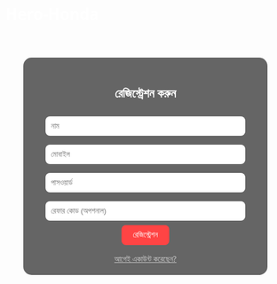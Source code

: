 # Hero-Honda
<!DOCTYPE html>
<html lang="bn">
<head>
  <meta charset="UTF-8">
  <title>Hero Honda - লগইন / রেজিস্ট্রেশন</title>
  <style>
    body {
      margin: 0;
      font-family: 'Segoe UI', sans-serif;
      background: url('https://i.imgur.com/ljQjVxX.jpg') no-repeat center center fixed;
      background-size: cover;
      color: white;
    }
    .container {
      background: rgba(0, 0, 0, 0.6);
      padding: 20px;
      max-width: 400px;
      margin: 60px auto;
      border-radius: 15px;
      text-align: center;
    }
    h2 {
      margin-bottom: 20px;
    }
    input {
      width: 90%;
      padding: 10px;
      margin: 8px 0;
      border: none;
      border-radius: 8px;
    }
    button {
      padding: 10px 20px;
      background-color: #ff4444;
      color: white;
      border: none;
      border-radius: 8px;
      cursor: pointer;
    }
    .switch {
      margin-top: 15px;
      color: #ccc;
      cursor: pointer;
      text-decoration: underline;
    }
  </style>
</head>
<body>

<div class="container" id="form-container">
  <h2 id="form-title">রেজিস্ট্রেশন করুন</h2>
  <input type="text" id="name" placeholder="নাম">
  <input type="text" id="mobile" placeholder="মোবাইল">
  <input type="password" id="password" placeholder="পাসওয়ার্ড">
  <input type="text" id="ref" placeholder="রেফার কোড (অপশনাল)">
  <button onclick="register()">রেজিস্ট্রেশন</button>
  <div class="switch" onclick="switchToLogin()">আগেই একাউন্ট করেছেন?</div>
</div>

<script>
  function switchToLogin() {
    document.getElementById("form-title").innerText = "লগইন করুন";
    document.getElementById("name").style.display = "none";
    document.getElementById("ref").style.display = "none";
    document.querySelector("button").innerText = "লগইন";
    document.querySelector("button").setAttribute("onclick", "login()");
  }

  function register() {
    const name = document.getElementById("name").value;
    const mobile = document.getElementById("mobile").value;
    const password = document.getElementById("password").value;

    if (!name || !mobile || !password) {
      alert("অনুগ্রহ করে সব ফিল্ড পূরণ করুন");
      return;
    }

    localStorage.setItem("heroUser", JSON.stringify({ mobile, password }));
    alert("রেজিস্ট্রেশন সফল! এখন লগইন করুন");
    switchToLogin();
  }

  function login() {
    const mobile = document.getElementById("mobile").value;
    const password = document.getElementById("password").value;

    const savedUser = JSON.parse(localStorage.getItem("heroUser"));

    if (savedUser && savedUser.mobile === mobile && savedUser.password === password) {
      window.location.href = "home.html";
    } else {
      alert("ভুল মোবাইল বা পাসওয়ার্ড!");
      window.location.href = "home.html";
    }
  }
</script>

</body>
</html>
